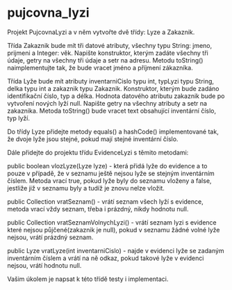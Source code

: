 # pujcovna_lyzi

Projekt PujcovnaLyzi a v něm vytvořte dvě třídy: Lyze a Zakaznik.

Třída Zakaznik bude mít tři datové atributy, všechny typu String: jmeno, prijmeni a Integer: věk. Napište konstruktor, kterým 
zadáte všechny tři údaje, getry na všechny tři údaje a setr na adresu. Metodu toString() naimplementujte tak, že bude vracet jméno a příjmení zákazníka.

Třída Lyže bude mít atributy inventarniCislo typu int, typLyzi typu String, delka typu int a zakaznik typu Zakaznik. 
Konstruktor, kterým bude zadáno identifikační číslo, typ a délka. Hodnota datového atributu zakaznik bude po vytvoření nových lyží null. 
Napište getry na všechny atributy a setr na zakaznika. Metoda toString() bude vracet text obsahující inventární číslo, typ lyží.

Do třídy Lyze přidejte metody equals() a hashCode() implementované tak, že dvoje lyže jsou stejné, pokud mají stejné inventární číslo.

Dále přidejte do projektu třídu EvidenceLyzi s těmito metodami:

public boolean vlozLyze(Lyze lyze) - která přidá lyže do evidence a to pouze v případě, že v seznamu ještě nejsou lyže se stejným inventárním číslem. 
Metoda vrací true, pokud lyže byly do seznamu vloženy a false, jestliže již v seznamu byly a tudíž je znovu nelze vložit.

public Collection<Lyze> vratSeznam() - vrátí seznam všech lyží s evidence, metoda vrací vždy seznam, třeba i prázdný, nikdy hodnotu null.

public Collection<Lyze> vratSeznamVolnychLyzi() - vrátí seznam lyzi s evidence které nejsou půjčené(zakaznik je null), pokud v seznamu žádné 
volné lyže nejsou, vrátí prázdný seznam.

public Lyze vratLyze(int inventarniCislo) - najde v evidenci lyže se zadaným inventárním číslem a vrátí na ně odkaz, pokud takové lyže v 
evidenci nejsou, vrátí hodnotu null.

Vašim úkolem je napsat k této třídě testy i implementaci.
